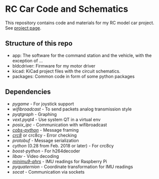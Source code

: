 # RC Car Code and Schematics

This repository contains code and materials for my RC model car project. See [project page](https://hackaday.io/haxx).

## Structure of this repo
* app: The software for the command station and the vehicle, with the exception of ...
* bldcdriver: Firmware for my motor driver
* kicad: KiCad project files with the circuit schematics.
* packages: Common code in form of some python packages

## Dependencies

* _pygame_ - For joystick support
* _wifibroadcast_ - To send packets analog transmission style
* _pyqtgraph_ - Graphing
* _vext.pyqt4_ - Use system QT in a virtual env
* _posix_ipc_ - Communication with wifibroadcast
* [_cobs-python_](https://github.com/cmcqueen/cobs-python) - Message framing
* [_crc8_](https://github.com/niccokunzmann/crc8) or crc8cy - Error checking
* _protobuf_ - Message serialization
* _cython_ (0.28 from Feb. 2018 or later) - For crc8cy
* _boost-python_ - For h264decoder
* _libav_ - Video decoding
* [_minimu9-ahrs_](https://github.com/DavidEGrayson/minimu9-ahrs) - IMU readings for Raspberry Pi
* _pyquaternion_ - Coordinate transformation for IMU readings
* _socat_ - Communication via sockets
